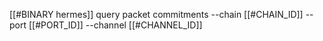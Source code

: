 [[#BINARY hermes]] query packet commitments --chain [[#CHAIN_ID]] --port [[#PORT_ID]] --channel [[#CHANNEL_ID]]

